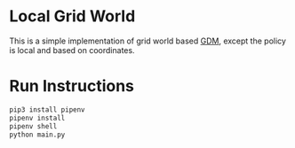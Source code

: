 # Local Grid World

This is a simple implementation of grid world based [GDM](https://github.com/bi3mer/GDM/tree/main), except the policy is local and based on coordinates.

# Run Instructions

```bash
pip3 install pipenv
pipenv install
pipenv shell
python main.py
```